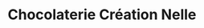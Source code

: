 ---
title: "Chocolaterie Création Nelle"
url: /val-des-bois/chocolaterie-creation-nelle/
shop: Schokolade
---